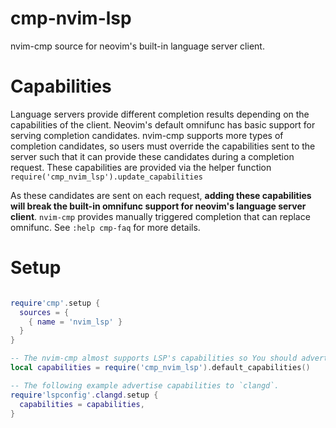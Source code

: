 # cmp-nvim-lsp

nvim-cmp source for neovim's built-in language server client.

# Capabilities

Language servers provide different completion results depending on the capabilities of the client. Neovim's default omnifunc has basic support for serving completion candidates. nvim-cmp supports more types of completion candidates, so users must override the capabilities sent to the server such that it can provide these candidates during a completion request. These capabilities are provided via the helper function `require('cmp_nvim_lsp').update_capabilities` 

As these candidates are sent on each request, **adding these capabilities will break the built-in omnifunc support for neovim's language server client**. `nvim-cmp` provides manually triggered completion that can replace omnifunc. See `:help cmp-faq` for more details.

# Setup

```lua

require'cmp'.setup {
  sources = {
    { name = 'nvim_lsp' }
  }
}

-- The nvim-cmp almost supports LSP's capabilities so You should advertise it to LSP servers..
local capabilities = require('cmp_nvim_lsp').default_capabilities()

-- The following example advertise capabilities to `clangd`.
require'lspconfig'.clangd.setup {
  capabilities = capabilities,
}
```
